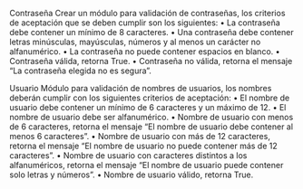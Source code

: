 Contraseña
Crear un módulo para validación de contraseñas, los criterios de aceptación que se deben cumplir son los siguientes:
• La contraseña debe contener un mínimo de 8 caracteres.
• Una contraseña debe contener letras minúsculas, mayúsculas, números y al menos un carácter no alfanumérico.
• La contraseña no puede contener espacios en blanco.
• Contraseña válida, retorna True.
• Contraseña no válida, retorna el mensaje “La contraseña elegida no es segura”.

Usuario
Módulo para validación de nombres de usuarios, los nombres deberán cumplir con los siguientes criterios de aceptación:
• El nombre de usuario debe contener un mínimo de 6 caracteres y un máximo de 12.
• El nombre de usuario debe ser alfanumérico.
• Nombre de usuario con menos de 6 caracteres, retorna el mensaje “El nombre de usuario debe contener al menos 6 caracteres”.
• Nombre de usuario con más de 12 caracteres, retorna el mensaje “El nombre de usuario no puede contener más de 12 caracteres”.
• Nombre de usuario con caracteres distintos a los alfanuméricos, retorna el mensaje “El nombre de usuario puede contener solo letras y números”.
• Nombre de usuario válido, retorna True.
